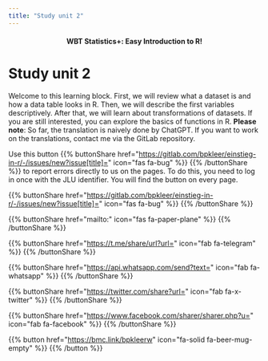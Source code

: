 ```yaml
---
title: "Study unit 2"
---
```


<center><h4>WBT Statistics+: Easy Introduction to R!</h4></center>

# Study unit 2

Welcome to this learning block. First, we will review what a dataset is and how a data table looks in R. Then, we will describe the first variables descriptively. After that, we will learn about transformations of datasets. If you are still interested, you can explore the basics of functions in R. **Please note**: So far, the translation is naively done by ChatGPT. If you want to work on the translations, contact me via the GitLab repository.

Use this button {{% buttonShare href="https://gitlab.com/bpkleer/einstieg-in-r/-/issues/new?issue[title]=" icon="fas fa-bug" %}} {{% /buttonShare %}} to report errors directly to us on the pages. To do this, you need to log in once with the JLU identifier. You will find the button on every page.

{{% buttonShare href="https://gitlab.com/bpkleer/einstieg-in-r/-/issues/new?issue[title]=" icon="fas fa-bug" %}} {{% /buttonShare %}} 

{{% buttonShare href="mailto:" icon="fas fa-paper-plane" %}} {{% /buttonShare %}}

{{% buttonShare href="https://t.me/share/url?url=" icon="fab fa-telegram" %}} {{% /buttonShare %}}

{{% buttonShare href="https://api.whatsapp.com/send?text=" icon="fab fa-whatsapp" %}} {{% /buttonShare %}}

{{% buttonShare href="https://twitter.com/share?url=" icon="fab fa-x-twitter" %}} {{% /buttonShare %}}

{{% buttonShare href="https://www.facebook.com/sharer/sharer.php?u=" icon="fab fa-facebook" %}} {{% /buttonShare %}}

{{% button href="https://bmc.link/bpkleerw" icon="fa-solid fa-beer-mug-empty" %}} {{% /button %}}
